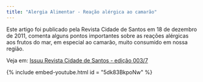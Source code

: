```yaml
---
title: "Alergia Alimentar - Reação alérgica ao camarão"
---
```


<div data-grid="center spacing">
    <div class="wrapper" data-cell="1of2">
        <p>Este artigo foi publicado pela Revista Cidade de Santos em 18 de dezembro de 2011, comenta alguns pontos importantes sobre as reações alérgicas aos frutos do mar, em especial ao camarão, muito consumido em nossa região.</p>
        <p>Veja em: <a href="http://issuu.com/revistacidadedesantos/docs/edicao_003/7">Issuu Revista Cidade de Santos - edição 003/7</a></p>
    </div>
    <div class="wrapper" data-cell="1of2">
        {% include embed-youtube.html id = "5dk83BkpoNw" %}
    </div>
</div>
